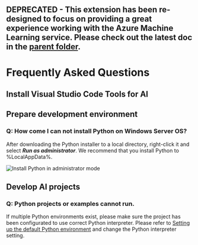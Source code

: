 ﻿## DEPRECATED - This extension has been re-designed to focus on providing a great experience working with the Azure Machine Learning service. Please check out the latest doc in the [parent folder](..).
# Frequently Asked Questions

## Install Visual Studio Code Tools for AI

## Prepare development environment

### **Q: How come I can not install Python on Windows Server OS?**
After downloading the Python installer to a local directory, right-click it and select ***Run as administrator***.
We recommend that you install Python to %LocalAppData%.

![Install Python in administrator mode](/docs/media/faq/prepare-localmachine/install_python_admin.png)

## Develop AI projects

### **Q: Python projects or examples cannot run.**
If multiple Python environments exist, please make sure the project has been configurated to use correct Python interpreter.
Please refer to [Setting up the default Python environment](prepare-localmachine.md#Setting-up-the-Python-interpreter) and change the Python interpreter setting.
